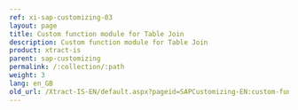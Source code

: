 ```yaml
---
ref: xi-sap-customizing-03
layout: page
title: Custom function module for Table Join
description: Custom function module for Table Join
product: xtract-is
parent: sap-customizing
permalink: /:collection/:path
weight: 3
lang: en_GB
old_url: /Xtract-IS-EN/default.aspx?pageid=SAPCustomizing-EN:custom-function-module-for-table-join
---
```


